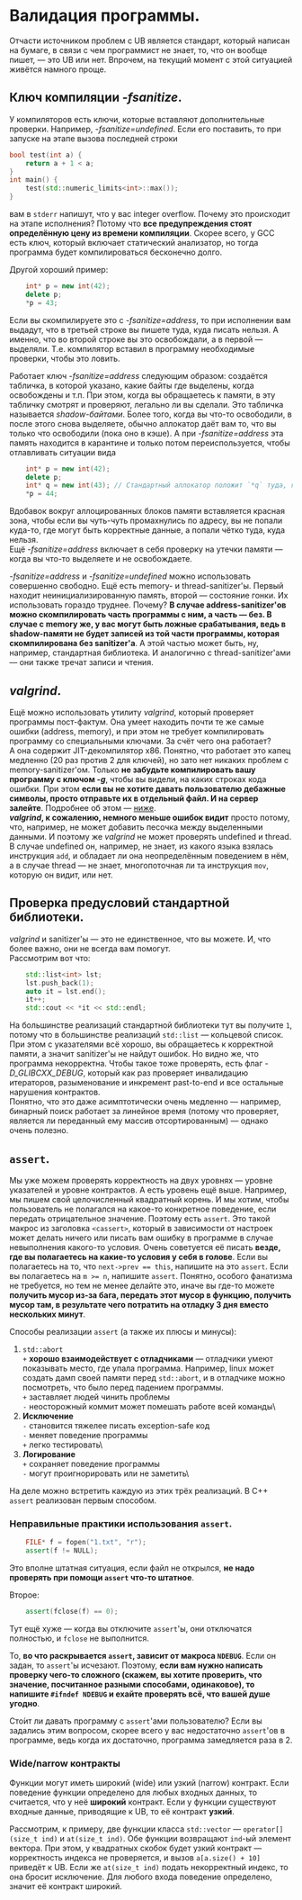 # Валидация программы.
Отчасти источником проблем с UB является стандарт, который написан на бумаге, в связи с чем программист не знает, то, что он вообще пишет, — это UB или нет. Впрочем, на текущий момент с этой ситуацией живётся намного проще.
## Ключ компиляции *-fsanitize*.
У компиляторов есть ключи, которые вставляют дополнительные
проверки. Например, *-fsanitize=undefined*. Если его поставить, то при запуске на этапе вызова последней строки
```c++
bool test(int a) {
    return a + 1 < a;
}
int main() {
    test(std::numeric_limits<int>::max());
}
```
вам в `stderr` напишут, что у вас integer overflow. Почему это происходит на этапе исполнения? Потому что **все предупреждения стоят определённую цену из времени компиляции**. Скорее всего, у GCC есть ключ, который включает статический анализатор, но тогда программа будет компилироваться бесконечно долго.

Другой хороший пример:
```c++
    int* p = new int(42);
    delete p;
    *p = 43;
```
Если вы скомпилируете это с *-fsanitize=address*, то при исполнении вам выдадут, что в третьей строке вы пишете туда, куда писать нельзя. А именно, что во второй строке вы это освобождали, а в первой — выделяли. Т.е. компилятор вставил в программу необходимые проверки, чтобы это ловить.

Работает ключ *-fsanitize=address* следующим образом: создаётся табличка, в которой указано, какие байты где выделены, когда освобождены и т.п. При этом, когда вы обращаетесь к памяти, в эту табличку смотрят и проверяют, легально ли вы сделали. Это табличка называется *shadow-байтами*. Более того, когда вы что-то освободили, в после этого снова выделяете, обычно аллокатор даёт вам то, что вы только что освободили (пока оно в кэше). А при *-fsanitize=address* эта память находится в карантине и только потом переиспользуется, чтобы отлавливать ситуации вида
```c++
    int* p = new int(42);
    delete p;
    int* q = new int(43); // Стандартный аллокатор положит `*q` туда, где было `*p`.
    *p = 44;
```
Вдобавок вокруг аллоцированных блоков памяти вставляется красная зона, чтобы если вы чуть-чуть промахнулись по адресу, вы не попали куда-то, где могут быть корректные данные, а попали чётко туда, куда нельзя.\
Ещё *-fsanitize=address* включает в себя проверку на утечки памяти — когда вы что-то выделяете и не освобождаете.

*-fsanitize=address* и *-fsanitize=undefined* можно использовать совершенно свободно. Ещё есть memory- и thread-sanitizer'ы. Первый находит неинициализированную память, второй — состояние гонки. Их использовать гораздо труднее. Почему? **В случае address-sanitizer'ов можно скомпилировать часть программы с ним, а часть — без. В случае с memory же, у вас могут быть ложные срабатывания, ведь в shadow-памяти не будет записей из той части программы, которая скомпилирована без sanitizer'а**. А этой частью может быть, ну, например, стандартная библиотека. И аналогично с thread-sanitizer'ами — они также тречат записи и чтения.

## *valgrind*.
Ещё можно использовать утилиту *valgrind*, который проверяет программы пост-фактум. Она умеет находить почти те же самые ошибки (address, memory), и при этом не требует компилировать программу со специальными ключами. За счёт чего она работает?\
А она содержит JIT-декомпилятор x86. Понятно, что работает это капец медленно (20 раз против 2 для ключей), но зато нет никаких проблем с memory-sanitizer'ом. Только **не забудьте компилировать вашу программу с ключом *-g***, чтобы вы видели, на каких строках кода ошибки. При этом **если вы не хотите давать пользователю дебажные символы, просто отправьте их в отдельный файл. И на сервер залейте**. Подробнее об этом — [ниже](./13_tools.md#отладчики).\
***valgrind*, к сожалению, немного меньше ошибок видит** просто потому, что, например, не может добавить песочка между выделенными данными. И поэтому же *valgrind* не может проверять undefined и thread. В случае undefined он, например, не знает, из какого языка взялась инструкция `add`, и обладает ли она неопределённым поведением в нём, а в случае thread — не знает, многопоточная ли та инструкция `mov`, которую он видит, или нет.

## Проверка предусловий стандартной библиотеки.
*valgrind* и sanitizer'ы — это не единственное, что вы можете. И, что более важно, они не всегда вам помогут.\
Рассмотрим вот что:
```c++
    std::list<int> lst;
    lst.push_back(1);
    auto it = lst.end();
    it++;
    std::cout << *it << std::endl;
```
На большинстве реализаций стандартной библиотеки тут вы получите `1`, потому что в большинстве реализаций `std::list` — кольцевой список. При этом с указателями всё хорошо, вы обращаетесь к корректной памяти, а значит sanitizer'ы не найдут ошибок. Но видно же, что программа некорректна. Чтобы такое тоже проверять, есть флаг *-D_GLIBCXX_DEBUG*, который как раз проверяет инвалидацию итераторов, разыменование и инкремент past-to-end и все остальные нарушения контрактов.\
Понятно, что это даже асимптотически очень медленно — например, бинарный поиск работает за линейное время (потому что проверяет, является ли переданный ему массив отсортированным) — однако очень полезно.

## `assert`.
Мы уже можем проверять корректность на двух уровнях — уровне указателей и уровне контрактов. А есть уровень ещё выше. Например, мы пишем свой целочисленный квадратный корень. И мы хотим, чтобы пользователь не полагался на какое-то конкретное поведение, если передать отрицательное значение. Поэтому есть `assert`. Это такой макрос из заголовка `<cassert>`, который в зависимости от настроек может делать ничего или писать вам ошибку в программе в случае невыполнения какого-то условия. Очень советуется её писать **везде, где вы полагаетесь на какие-то условия у себя в голове**. Если вы полагаетесь на то, что `next->prev == this`, напишите на это `assert`. Если вы полагаетесь на `m >= n`, напишите `assert`. Понятно, особого фанатизма не требуется, но тем не менее делайте это, иначе вы где-то можете **получить мусор из-за бага, передать этот мусор в функцию, получить мусор там, в результате чего потратить на отладку 3 дня вместо нескольких минут**.

Способы реализации `assert` (а также их плюсы и минусы):

1. `std::abort`\
`+` **хорошо взаимодействует с отладчиками** — отладчики умеют показывать место, где упала программа. Например, linux может создать дамп своей памяти перед `std::abort`, и в отладчике можно посмотреть, что было перед падением программы.\
`+` заставляет людей чинить проблемы\
`-` неосторожный коммит может помешать работе всей команды\
2. **Исключение**\
`-` становится тяжелее писать exception-safe код\
`-` меняет поведение программы\
`+` легко тестировать\
3. **Логирование**\
`+` сохраняет поведение программы\
`-` могут проигнорировать или не заметить\

На деле можно встретить каждую из этих трёх реализаций.
В C++ `assert` реализован первым способом.

### Неправильные практики использования `assert`.
```c++
    FILE* f = fopen("1.txt", "r");
    assert(f != NULL);
```
Это вполне штатная ситуация, если файл не открылся, **не надо проверять при помощи `assert` что-то штатное**.

Второе:
```c++
    assert(fclose(f) == 0);
```
Тут ещё хуже — когда вы отключите `assert`'ы, они отключатся полностью, и `fclose` не выполнится.

То, **во что раскрывается `assert`, зависит от макроса `NDEBUG`**. Если он задан, то `assert`'ы исчезают. Поэтому, **если вам нужно написать проверку чего-то сложного (скажем, вы хотите проверить, что значение, посчитанное разными способами, одинаковое), то напишите `#ifndef NDEBUG` и ехайте проверять всё, что вашей душе угодно**.

Cто́ит ли давать программу с `assert`'ами пользователю? Если вы задались этим вопросом, скорее всего у вас недостаточно `assert`'ов в программе, ведь когда их достаточно, программа замедляется раза в 2.

### Wide/narrow контракты

Функции могут иметь широкий (wide) или узкий (narrow) контракт. Если поведение функции определено для любых входных данных, то считается, что у неё **широкий** контракт. Если у функции существуют входные данные, приводящие к UB, то её контракт **узкий**.

Рассмотрим, к примеру, две функции класса `std::vector` &mdash; `operator[](size_t ind)` и `at(size_t ind)`. Обе функции возвращают `ind`-ый элемент вектора. При этом, у квадратных скобок будет узкий контракт &mdash; корректность индекса не проверяется, и вызов `a[a.size() + 10]` приведёт к UB. Если же  `at(size_t ind)` подать некорректный индекс, то она бросит исключение. Для любого входа поведение определено, значит её контракт широкий.